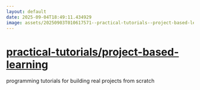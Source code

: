```yaml
---
layout: default
date: 2025-09-04T18:49:11.434929
image: assets/20250903T010617571--practical-tutorials--project-based-learning--20250903T234946841--cropped.png
---
```


# [practical-tutorials/project-based-learning](https://github.com/practical-tutorials/project-based-learning)

programming tutorials for building real projects from scratch
